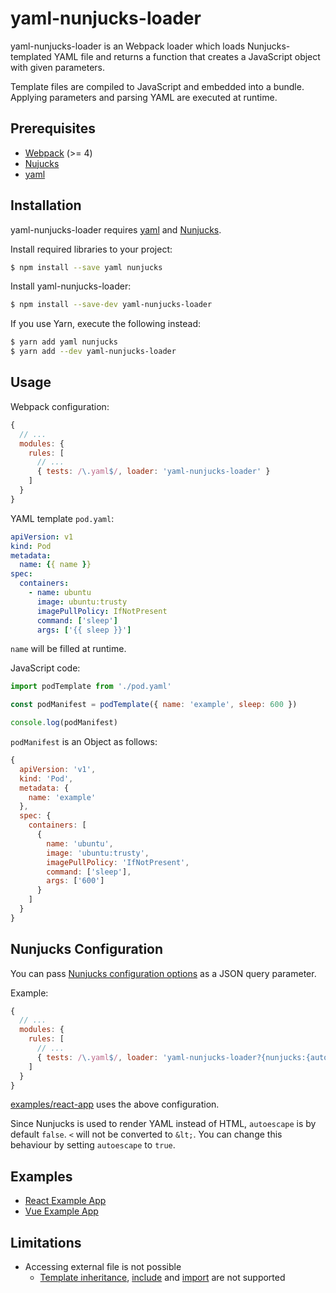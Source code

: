 # yaml-nunjucks-loader

yaml-nunjucks-loader is an Webpack loader which loads Nunjucks-templated YAML file and returns
a function that creates a JavaScript object with given parameters.

Template files are compiled to JavaScript and embedded into a bundle. Applying parameters and
parsing YAML are executed at runtime.

## Prerequisites

* [Webpack](https://www.npmjs.com/package/webpack) (>= 4)
* [Nujucks](https://www.npmjs.com/package/nunjucks)
* [yaml](https://www.npmjs.com/package/yaml)

## Installation

yaml-nunjucks-loader requires [yaml](https://www.npmjs.com/package/yaml) and [Nunjucks](https://mozilla.github.io/nunjucks/).

Install required libraries to your project:

```sh
$ npm install --save yaml nunjucks
```

Install yaml-nunjucks-loader:

```sh
$ npm install --save-dev yaml-nunjucks-loader
```

If you use Yarn, execute the following instead:

```sh
$ yarn add yaml nunjucks
$ yarn add --dev yaml-nunjucks-loader
```

## Usage

Webpack configuration:

```js
{
  // ...
  modules: {
    rules: [
      // ...
      { tests: /\.yaml$/, loader: 'yaml-nunjucks-loader' }
    ]
  }
}
```

YAML template `pod.yaml`:

```yaml
apiVersion: v1
kind: Pod
metadata:
  name: {{ name }}
spec:
  containers:
    - name: ubuntu
      image: ubuntu:trusty
      imagePullPolicy: IfNotPresent
      command: ['sleep']
      args: ['{{ sleep }}']
```

`name` will be filled at runtime.

JavaScript code:

```js
import podTemplate from './pod.yaml'

const podManifest = podTemplate({ name: 'example', sleep: 600 })

console.log(podManifest)
```

`podManifest` is an Object as follows:

```js
{
  apiVersion: 'v1',
  kind: 'Pod',
  metadata: {
    name: 'example'
  },
  spec: {
    containers: [
      {
        name: 'ubuntu',
        image: 'ubuntu:trusty',
        imagePullPolicy: 'IfNotPresent',
        command: ['sleep'],
        args: ['600']
      }
    ]
  }
}
```

## Nunjucks Configuration

You can pass [Nunjucks configuration options](http://mozilla.github.io/nunjucks/api.html#configure) as a JSON query parameter.

Example:

```js
{
  // ...
  modules: {
    rules: [
      // ...
      { tests: /\.yaml$/, loader: 'yaml-nunjucks-loader?{nunjucks:{autoescape:true}}' }
    ]
  }
}
```

[examples/react-app](examples/react-app) uses the above configuration.

Since Nunjucks is used to render YAML instead of HTML, `autoescape` is by default `false`. `<` will not be converted to `&lt;`. You can change this behaviour by setting `autoescape` to `true`.

## Examples

* [React Example App](examples/react-app)
* [Vue Example App](examples/vue-app)

## Limitations

* Accessing external file is not possible
  * [Template inheritance](http://mozilla.github.io/nunjucks/templating.html#template-inheritance), [include](http://mozilla.github.io/nunjucks/templating.html#include) and [import](http://mozilla.github.io/nunjucks/templating.html#import) are not supported
